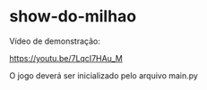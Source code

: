 # show-do-milhao

Vídeo de demonstração:

https://youtu.be/7LqcI7HAu_M

O jogo deverá ser inicializado pelo arquivo main.py
